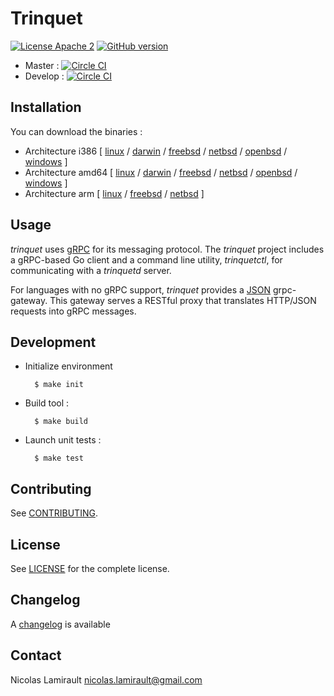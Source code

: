 # Trinquet

[![License Apache 2][badge-license]](LICENSE)
[![GitHub version](https://badge.fury.io/gh/pilotariak%2Ftrinquet.svg)](https://badge.fury.io/gh/pilotariak%2Ftrinquet)

* Master : [![Circle CI](https://circleci.com/gh/pilotariak/trinquet/tree/master.svg?style=svg)](https://circleci.com/gh/pilotariak/trinquet/tree/master)
* Develop : [![Circle CI](https://circleci.com/gh/pilotariak/trinquet/tree/develop.svg?style=svg)](https://circleci.com/gh/pilotariak/trinquet/tree/develop)




## Installation

You can download the binaries :

* Architecture i386 [ [linux](https://bintray.com/artifact/download/pilotariak/oss/trinquet-0.8.0_linux_386) / [darwin](https://bintray.com/artifact/download/pilotariak/oss/trinquet-0.8.0_darwin_386) / [freebsd](https://bintray.com/artifact/download/pilotariak/oss/trinquet-0.8.0_freebsd_386) / [netbsd](https://bintray.com/artifact/download/pilotariak/oss/trinquet-0.8.0_netbsd_386) / [openbsd](https://bintray.com/artifact/download/pilotariak/oss/trinquet-0.8.0_openbsd_386) / [windows](https://bintray.com/artifact/download/pilotariak/oss/trinquet-0.8.0_windows_386.exe) ]
* Architecture amd64 [ [linux](https://bintray.com/artifact/download/pilotariak/oss/trinquet-0.8.0_linux_amd64) / [darwin](https://bintray.com/artifact/download/pilotariak/oss/trinquet-0.8.0_darwin_amd64) / [freebsd](https://bintray.com/artifact/download/pilotariak/oss/trinquet-0.8.0_freebsd_amd64) / [netbsd](https://bintray.com/artifact/download/pilotariak/oss/trinquet-0.8.0_netbsd_amd64) / [openbsd](https://bintray.com/artifact/download/pilotariak/oss/trinquet-0.8.0_openbsd_amd64) / [windows](https://bintray.com/artifact/download/pilotariak/oss/trinquet-0.8.0_windows_amd64.exe) ]
* Architecture arm [ [linux](https://bintray.com/artifact/download/pilotariak/oss/trinquet-0.8.0_linux_arm) / [freebsd](https://bintray.com/artifact/download/pilotariak/oss/trinquet-0.8.0_freebsd_arm) / [netbsd](https://bintray.com/artifact/download/pilotariak/oss/trinquet-0.8.0_netbsd_arm) ]


## Usage


*trinquet* uses [gRPC](http://www.grpc.io/) for its messaging protocol. The *trinquet* project includes a gRPC-based Go client and a command line utility, *trinquetctl*, for communicating with a *trinquetd* server.

For languages with no gRPC support, *trinquet* provides a [JSON](http://www.json.org/) grpc-gateway. This gateway serves a RESTful proxy that translates HTTP/JSON requests into gRPC messages.




## Development

* Initialize environment

        $ make init

* Build tool :

        $ make build

* Launch unit tests :

        $ make test

## Contributing

See [CONTRIBUTING](CONTRIBUTING.md).


## License

See [LICENSE](LICENSE) for the complete license.


## Changelog

A [changelog](ChangeLog.md) is available


## Contact

Nicolas Lamirault <nicolas.lamirault@gmail.com>

[badge-license]: https://img.shields.io/badge/license-Apache2-green.svg?style=flat
